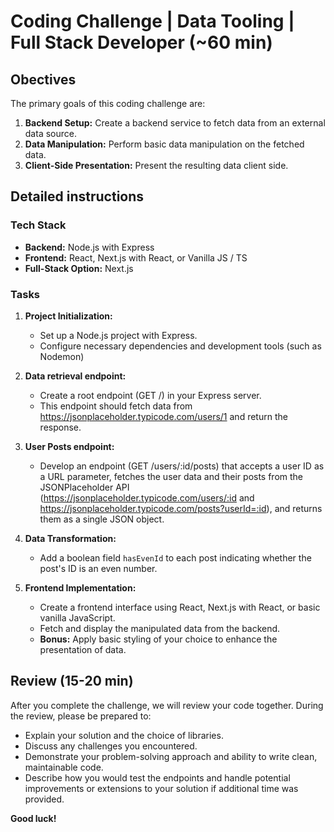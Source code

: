# Coding Challenge | Data Tooling | Full Stack Developer (~60 min)

## Obectives

The primary goals of this coding challenge are:

1. **Backend Setup:** Create a backend service to fetch data from an external data source.
2. **Data Manipulation:** Perform basic data manipulation on the fetched data.
3. **Client-Side Presentation:** Present the resulting data client side.

## Detailed instructions

### Tech Stack

- **Backend:** Node.js with Express
- **Frontend:** React, Next.js with React, or Vanilla JS / TS
- **Full-Stack Option:** Next.js

### Tasks

1. **Project Initialization:**
   - Set up a Node.js project with Express.
   - Configure necessary dependencies and development tools (such as Nodemon)

2. **Data retrieval endpoint:**
   - Create a root endpoint (GET /) in your Express server.
   - This endpoint should fetch data from <https://jsonplaceholder.typicode.com/users/1> and return the response.

3. **User Posts endpoint:**
   - Develop an endpoint (GET /users/:id/posts) that accepts a user ID as a URL parameter, fetches the user data and their posts from the JSONPlaceholder API (<https://jsonplaceholder.typicode.com/users/:id> and <https://jsonplaceholder.typicode.com/posts?userId=:id>), and returns them as a single JSON object.

4. **Data Transformation:**
   - Add a boolean field `hasEvenId` to each post indicating whether the post's ID is an even number.

5. **Frontend Implementation:**
   - Create a frontend interface using React, Next.js with React, or basic vanilla JavaScript.
   - Fetch and display the manipulated data from the backend.
   - **Bonus:** Apply basic styling of your choice to enhance the presentation of data.

## Review (15-20 min)

After you complete the challenge, we will review your code together. During the review, please be prepared to:

- Explain your solution and the choice of libraries.
- Discuss any challenges you encountered.
- Demonstrate your problem-solving approach and ability to write clean, maintainable code.
- Describe how you would test the endpoints and handle potential improvements or extensions to your solution if additional time was provided.

**Good luck!**

